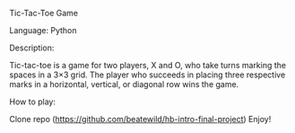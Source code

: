 Tic-Tac-Toe Game

Language: Python

Description:

Tic-tac-toe is a game for two players, X and O, who take turns marking the spaces in a 3×3 grid. The player who succeeds in placing three respective marks in a horizontal, vertical, or diagonal row wins the game.

How to play:

Clone repo (https://github.com/beatewild/hb-intro-final-project)
Enjoy!